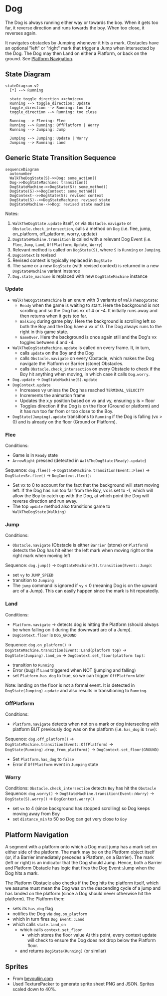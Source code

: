 # Dog

The Dog is always running either way or towards the boy. When it gets too far, it reverse direction and runs towards the boy. When too close, it reverses again.

It navigates obstacles by Jumping whenever it hits a mark. Obstacles have an optional "left" or "right" mark that trigger a Jump when intersected by the Dog. The Dog may then Land on either a Platform, or back on the ground. See [Platform Navigation](#platform-navigation).

## State Diagram

```mermaid
stateDiagram-v2
  [*] --> Running

  state toggle_direction <<choice>>
  Running --> toggle_direction: Update
  toggle_direction --> Running: too far
  toggle_direction --> Running: too close

  Running --> Fleeing: Flee
  Running --> Running: OffPlatform | Worry
  Running --> Jumping: Jump

  Jumping --> Jumping: Update | Worry
  Jumping --> Running: Land

```

## Generic State Transition Sequence

```mermaid
sequenceDiagram
  autonumber
  WalkTheDogState(S)->>Dog: some_action()
  Dog->>DogStateMachine: transition()
  DogStateMachine->>DogState(S): some_method()
  DogState(S)->>DogContext: some_method()
  DogContext-->>DogState(S): revised context
  DogState(S)-->>DogStateMachine: revised state
  DogStateMachine-->>Dog: revised state machine
```

Notes:

1. `WalkTheDogState.update` itself, or via `Obstacle.navigate` or `Obstacle.check_intersection`, calls a method on `Dog` (i.e. flee, jump, on_platform, off_platform, worry, update)
2. `DogStateMachine.transition` is called with a relevant Dog Event (i.e. `Flee`, `Jump`, `Land`, `OffPlatform`, `Update`, `Worry`)
3. Relevant method is called on `DogState(S)`, where `S` is `Running` or `Jumping`.
4. `DogContext` is revised
5. Revised context is typically replaced in `DogState`
6. The same or a new `DogState` (with revised context) is returned in a new `DogStateMachine` variant instance
7. `Dog.state_machine` is replaced with new `DogStateMachine` instance

### Update

- `WalkTheDogStateMachine` is an enum with 3 variants of `WalkTheDogState`:
  - `Ready` when the game is waiting to start. Here the background is not scrolling and so the Dog has vx of 4 or -4. It initially runs away and then returns when it gets too far.
  - `Walking` during game play. Here the background is scrolling left so both the Boy and the Dog have a vx of 0. The Dog always runs to the right in this game state.
  - `GameOver`. Here the background is once again still and the Dog's vx toggles between 4 and -4.
- `WalkTheDogStateMachine.update` is called on every frame. It, in turn,
  - calls `update` on the Boy and the Dog
  - calls `Obstacle.navigate` on every Obstacle, which makes the Dog navigate the Platform or Barrier (stone) Obstacles.
  - calls `Obstacle.check_intersection` on every Obstacle to check if the Boy hit anything when moving, in which case it calls `Dog.worry`.
- `Dog.update` -> `DogStateMachine(S).update`
- `DogContext.update`
  - Increases vy unless the Dog has reached `TERMINAL_VELOCITY`
  - Increments the animation frame
  - Updates the x,y position based on vx and vy, ensuring y is > floor
  - Toggles direction if the Dog is on the floor (Ground or platform) and it has run too far from or too close to the Boy.
- `DogState(Jumping).update` transitions to `Running` if the Dog is falling (vx > 0) and is already on the floor (Ground or Platform).

### Flee

Conditions:

- Game is in `Ready` state
- `ArrowRight` pressed (detected in `WalkTheDogState(Ready).update`)

Sequence: `dog.flee()` -> `DogStateMachine.transition(Event::Flee)` -> `DogState<S>.flee()` -> `DogContext.flee()`:

- Set vx to 0 to account for the fact that the background will start moving left. If the Dog has run too far from the Boy, vx is set to -1, which will allow the Boy to catch up with the Dog, at which point the Dog will reverse direction and run away.
- The top `update` method also transitions game to `WalkTheDogState(Walking)`

### Jump

Conditions:

- `Obstacle.navigate` (Obstacle is either `Barrier` (stone) or `Platform`) detects the Dog has hit either the left mark when moving right or the right mark when moving left

Sequence: `dog.jump()` -> `DogStateMachine(S).transition(Event::Jump)`:

- set `vy` to `JUMP_SPEED`
- transition to `Jumping`
- The `jump` command is ignored if `vy` < 0 (meaning Dog is on the upward arc of a Jump). This can easily happen since the mark is hit repeatedly.

### Land

Conditions:

- `Platform.navigate` -> detects dog is hitting the Platform (should always be when falling on it during the downward arc of a Jump).
- `DogContext.floor` is `DOG_GROUND`

Sequence: `dog.on_platform()` -> `DogStateMachine.transition(Event::Land(platform top)` -> `DogState(Jumping).land_on` -> `DogContext.set_floor(platform top)`:

- transition to `Running`
- Error (bug) if `Land` triggered when NOT (jumping and falling)
- set `Platform.has_dog` to true, so we can trigger `OffPlatform` later

Note: landing on the floor is not a formal event. It is detected in `DogState(Jumping).update` and also results in transitioning to `Running`.

### OffPlatform

Conditions:

- `Platform.navigate` detects when not on a mark or dog intersecting with platform BUT previously dog was on the platform (i.e. `has_dog` is `true`):

Sequence: `dog.off_platform()` -> `DogStateMachine.transition(Event::OffPlatform)` -> `DogState(Running).drop_from_platform()` -> `DogContext.set_floor(GROUND)`

- Set `Platform.has_dog` to `false`
- Error if `OffPlatform` event in `Jumping` state

### Worry

Conditions: `Obstacle.check_intersection` detects `Boy` has hit the `Obstacle`
Sequence: `dog.worry()` -> `DogStateMachine.transition(Event::Worry)` -> `DogState(S).worry()` -> `DogContext.worry()`

- set `vx` to 4 (since background has stopped scrolling) so Dog keeps moving away from Boy
- set `distance_min` to 50 so Dog can get very close to `Boy`

## Platform Navigation

A segment with a platform onto which a Dog must jump has a mark set on either side of the platform. The mark may be on the Platform object itself (or, if a Barrier immediately precedes a Platform, on a Barrier). The mark (left or right) is an indicator that the Dog should Jump. Hence, both a Barrier and Platform Obstacle has logic that fires the Dog Event::Jump when the Dog hits a mark.

The Platform Obstacle also checks if the Dog hits the platform itself, which we assume must mean the Dog was on the descending cycle of a jump and has landed on the platform (since a Dog should never otherwise hit the platform). The Platform then:

- sets its `has_dog` flag
- notifies the Dog via `dog.on_platform`
- which in turn fires `Dog Event::Land`
- which calls `state.land_on`
  - which calls `context.set_floor`
    - which stores the floor value
      At this point, every context update will check to ensure the Dog does not drop below the Platform floor.
  - and returns `DogState(Running)` (or similar)

## Sprites

- From [bevouliin.com](https://bevouliin.com/dog-game-character-sprites/)
- Used TexturePacker to generate sprite sheet PNG and JSON. Sprites scaled down to 40%.
